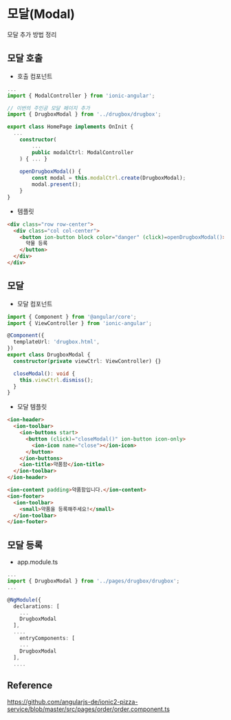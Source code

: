 # 모달(Modal)

모달 추가 방법 정리

## 모달 호출

- 호출 컴포넌트

````typescript
...
import { ModalController } from 'ionic-angular';

// 이번의 주인공 모달 페이지 추가
import { DrugboxModal } from '../drugbox/drugbox';

export class HomePage implements OnInit {
  ...
  	constructor(
		...
		public modalCtrl: ModalController
    ) { ... }
  
  	openDrugboxModal() {
		const modal = this.modalCtrl.create(DrugboxModal);
		modal.present();
	}
}
````

- 템플릿

````html
<div class="row row-center">
  <div class="col col-center">
    <button ion-button block color="danger" (click)=openDrugboxModal()><ion-icon name="archive"></ion-icon>
      약물 등록
    </button>
  </div>
</div>
````

## 모달

- 모달 컴포넌트

````typescript
import { Component } from '@angular/core';
import { ViewController } from 'ionic-angular';

@Component({
  templateUrl: 'drugbox.html',
})
export class DrugboxModal {
  constructor(private viewCtrl: ViewController) {}

  closeModal(): void {
    this.viewCtrl.dismiss();
  }
}
````

- 모달 템플릿

````html
<ion-header>
  <ion-toolbar>
    <ion-buttons start>
      <button (click)="closeModal()" ion-button icon-only>
        <ion-icon name="close"></ion-icon>
      </button>
    </ion-buttons>
    <ion-title>약품함</ion-title>
  </ion-toolbar>
</ion-header>

<ion-content padding>약품함입니다.</ion-content>
<ion-footer>
  <ion-toolbar>
    <small>약품을 등록해주세요!</small>
  </ion-toolbar>
</ion-footer>
````



## 모달 등록

- app.module.ts

````typescript
...
import { DrugboxModal } from '../pages/drugbox/drugbox';
...

@NgModule({
  declarations: [
    ...
    DrugboxModal
  ],
  ....
    entryComponents: [
    ...
    DrugboxModal
  ],
  ....
````

## Reference

https://github.com/angularjs-de/ionic2-pizza-service/blob/master/src/pages/order/order.component.ts